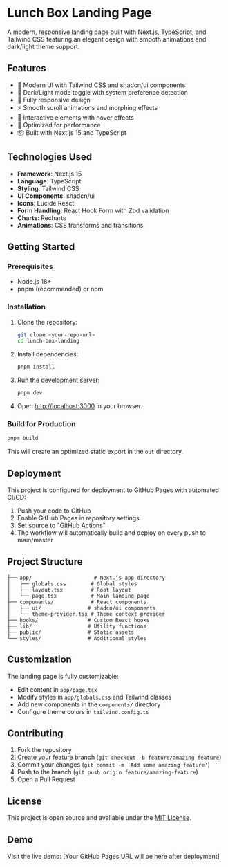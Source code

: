 # Lunch Box Landing Page

A modern, responsive landing page built with Next.js, TypeScript, and Tailwind CSS featuring an elegant design with smooth animations and dark/light theme support.

## Features

- 🎨 Modern UI with Tailwind CSS and shadcn/ui components
- 🌙 Dark/Light mode toggle with system preference detection
- 📱 Fully responsive design
- ⚡ Smooth scroll animations and morphing effects
- 🎯 Interactive elements with hover effects
- 🚀 Optimized for performance
- 📦 Built with Next.js 15 and TypeScript

## Technologies Used

- **Framework**: Next.js 15
- **Language**: TypeScript
- **Styling**: Tailwind CSS
- **UI Components**: shadcn/ui
- **Icons**: Lucide React
- **Form Handling**: React Hook Form with Zod validation
- **Charts**: Recharts
- **Animations**: CSS transforms and transitions

## Getting Started

### Prerequisites

- Node.js 18+ 
- pnpm (recommended) or npm

### Installation

1. Clone the repository:
   ```bash
   git clone <your-repo-url>
   cd lunch-box-landing
   ```

2. Install dependencies:
   ```bash
   pnpm install
   ```

3. Run the development server:
   ```bash
   pnpm dev
   ```

4. Open [http://localhost:3000](http://localhost:3000) in your browser.

### Build for Production

```bash
pnpm build
```

This will create an optimized static export in the `out` directory.

## Deployment

This project is configured for deployment to GitHub Pages with automated CI/CD:

1. Push your code to GitHub
2. Enable GitHub Pages in repository settings
3. Set source to "GitHub Actions"
4. The workflow will automatically build and deploy on every push to main/master

## Project Structure

```
├── app/                    # Next.js app directory
│   ├── globals.css        # Global styles
│   ├── layout.tsx         # Root layout
│   └── page.tsx           # Main landing page
├── components/            # React components
│   ├── ui/               # shadcn/ui components
│   └── theme-provider.tsx # Theme context provider
├── hooks/                # Custom React hooks
├── lib/                  # Utility functions
├── public/               # Static assets
└── styles/               # Additional styles
```

## Customization

The landing page is fully customizable:

- Edit content in `app/page.tsx`
- Modify styles in `app/globals.css` and Tailwind classes
- Add new components in the `components/` directory
- Configure theme colors in `tailwind.config.ts`

## Contributing

1. Fork the repository
2. Create your feature branch (`git checkout -b feature/amazing-feature`)
3. Commit your changes (`git commit -m 'Add some amazing feature'`)
4. Push to the branch (`git push origin feature/amazing-feature`)
5. Open a Pull Request

## License

This project is open source and available under the [MIT License](LICENSE).

## Demo

Visit the live demo: [Your GitHub Pages URL will be here after deployment]